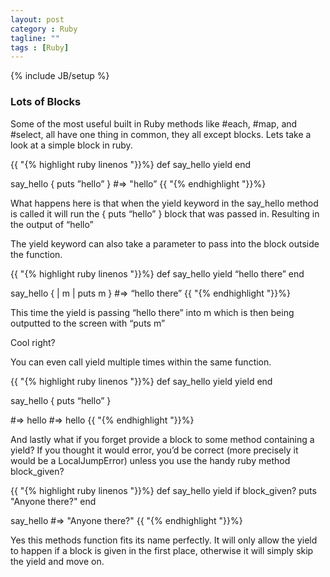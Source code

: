 ```yaml
---
layout: post
category : Ruby
tagline: ""
tags : [Ruby]
---
```

{% include JB/setup %}

### Lots of Blocks ###

Some of the most useful built in Ruby methods like #each, #map, and #select, all have one thing in common, they all except blocks. Lets take a look at a simple block in ruby.

{{ "{% highlight ruby linenos "}}%}
def say_hello
  yield
end

say_hello { puts ”hello” } #=> "hello”
{{ "{% endhighlight "}}%}

What happens here is that when the yield keyword in the say_hello method is called it will run the { puts “hello” } block that was passed in. Resulting in the output of “hello”

The yield keyword can also take a parameter to pass into the block outside the function.

{{ "{% highlight ruby linenos "}}%}
def say_hello
  yield “hello there”
end

say_hello { | m | puts m } #=> “hello there”
{{ "{% endhighlight "}}%}

This time the yield is passing “hello there” into m which is then being outputted to the screen with “puts m”

Cool right?

You can even call yield multiple times within the same function.

{{ "{% highlight ruby linenos "}}%}
def say_hello
  yield
  yield
end

say_hello { puts “hello” }

#=> hello
#=> hello
{{ "{% endhighlight "}}%}

And lastly what if you forget provide a block to some method containing a yield? If you thought it would error, you’d be correct (more precisely it would be a LocalJumpError) unless you use the handy ruby method block_given?

{{ "{% highlight ruby linenos "}}%}
def say_hello
  yield if block_given?
  puts "Anyone there?"
end

say_hello #=> "Anyone there?"
{{ "{% endhighlight "}}%}

Yes this methods function fits its name perfectly. It will only allow the yield to happen if a block is given in the first place, otherwise it will simply skip the yield and move on.